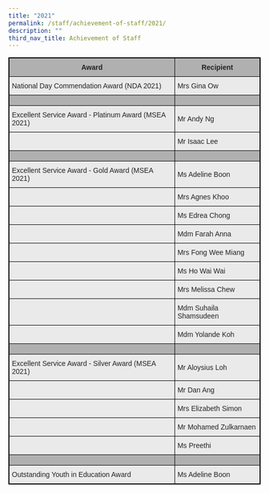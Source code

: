 ```yaml
---
title: "2021"
permalink: /staff/achievement-of-staff/2021/
description: ""
third_nav_title: Achievement of Staff
---
```

<style type="text/css">
.tg  {border-collapse:collapse;border-spacing:0;}
.tg td{border-color:black;border-style:solid;border-width:1px;font-family:Arial, sans-serif;font-size:14px;
  overflow:hidden;padding:10px 5px;word-break:normal;}
.tg th{border-color:black;border-style:solid;border-width:1px;font-family:Arial, sans-serif;font-size:14px;
  font-weight:normal;overflow:hidden;padding:10px 5px;word-break:normal;}
.tg .tg-dwlh{background-color:#B0B0B0;color:#222;font-weight:bold;text-align:center;vertical-align:middle}
.tg .tg-bvia{background-color:#EAEAEA;color:#222;text-align:left;vertical-align:middle}
.tg .tg-pll1{background-color:#B0B0B0;color:#222;font-weight:bold;text-align:center;vertical-align:top}
</style>
<table class="tg" style="border: 1px solid black">
<thead>
  <tr>
    <th class="tg-dwlh" style="border: 1px solid black"><span style="color:#222;background-color:#B0B0B0">Award</span></th>
    <th class="tg-dwlh" style="border: 1px solid black"><span style="color:#222;background-color:#B0B0B0">Recipient</span><br></th>
  </tr>
</thead>
<tbody>
  <tr style="border: 1px solid black">
    <td class="tg-bvia" style="border: 1px solid black"><span style="color:#222;background-color:#EAEAEA">National Day Commendation Award (NDA 2021)</span><br></td>
    <td class="tg-bvia" style="border: 1px solid black"><span style="color:#222;background-color:#EAEAEA">Mrs Gina Ow</span><br></td>
  </tr>
  <tr>
    <td class="tg-dwlh" style="border: 1px solid black"><span style="color:#222;background-color:#B0B0B0"> </span></td>
    <td class="tg-dwlh" style="border: 1px solid black"><span style="color:#222;background-color:#B0B0B0"> </span></td>
  </tr>
  <tr style="border: 1px solid black">
    <td class="tg-bvia" style="border: 1px solid black"><span style="color:#222;background-color:#EAEAEA"> Excellent Service Award - Platinum Award (MSEA 2021)</span></td>
    <td class="tg-bvia" style="border: 1px solid black"><span style="color:#222;background-color:#EAEAEA">Mr Andy Ng</span></td>
  </tr>
  <tr style="border: 1px solid black">
    <td class="tg-bvia" style="border: 1px solid black"><span style="color:#222;background-color:#EAEAEA"> </span></td>
    <td class="tg-bvia" style="border: 1px solid black"><span style="color:#222;background-color:#EAEAEA">Mr Isaac Lee</span></td>
  </tr>
  <tr style="border: 1px solid black">
    <td class="tg-dwlh" style="border: 1px solid black"><span style="color:#222;background-color:#B0B0B0"> </span></td>
    <td class="tg-dwlh" style="border: 1px solid black"><span style="color:#222;background-color:#B0B0B0"> </span></td>
  </tr>
  <tr style="border: 1px solid black">
    <td class="tg-bvia" style="border: 1px solid black"><span style="color:#222;background-color:#EAEAEA"> Excellent Service Award - Gold Award (MSEA 2021)</span></td>
    <td class="tg-bvia" style="border: 1px solid black"><span style="color:#222;background-color:#EAEAEA">Ms Adeline Boon</span></td>
  </tr>
  <tr style="border: 1px solid black">
    <td class="tg-bvia" style="border: 1px solid black"><span style="color:#222;background-color:#EAEAEA"> </span></td>
    <td class="tg-bvia" style="border: 1px solid black"><span style="color:#222;background-color:#EAEAEA">Mrs Agnes Khoo</span><br></td>
  </tr>
  <tr style="border: 1px solid black">
    <td class="tg-bvia" style="border: 1px solid black"><span style="color:#222;background-color:#EAEAEA"> </span></td>
    <td class="tg-bvia" style="border: 1px solid black"><span style="color:#222;background-color:#EAEAEA">Ms Edrea Chong</span><br></td>
  </tr>
  <tr style="border: 1px solid black">
    <td class="tg-bvia" style="border: 1px solid black"><span style="color:#222;background-color:#EAEAEA"> </span></td>
    <td class="tg-bvia" style="border: 1px solid black"><span style="color:#222;background-color:#EAEAEA">Mdm Farah Anna</span></td>
  </tr>
  <tr style="border: 1px solid black">
    <td class="tg-bvia" style="border: 1px solid black"><span style="color:#222;background-color:#EAEAEA"> </span></td>
    <td class="tg-bvia" style="border: 1px solid black"><span style="color:#222;background-color:#EAEAEA">Mrs Fong Wee Miang</span><br></td>
  </tr>
  <tr style="border: 1px solid black">
    <td class="tg-bvia" style="border: 1px solid black"><span style="color:#222;background-color:#EAEAEA"> </span></td>
    <td class="tg-bvia" style="border: 1px solid black"><span style="color:#222;background-color:#EAEAEA">Ms Ho Wai Wai</span><br></td>
  </tr>
  <tr style="border: 1px solid black">
    <td class="tg-bvia" style="border: 1px solid black"><span style="color:#222;background-color:#EAEAEA"> </span></td>
    <td class="tg-bvia" style="border: 1px solid black"><span style="color:#222;background-color:#EAEAEA">Mrs Melissa Chew</span><br></td>
  </tr>
  <tr style="border: 1px solid black">
    <td class="tg-bvia" style="border: 1px solid black"><span style="color:#222;background-color:#EAEAEA"> </span></td>
    <td class="tg-bvia" style="border: 1px solid black"><span style="color:#222;background-color:#EAEAEA">Mdm Suhaila Shamsudeen</span><br></td>
  </tr>
  <tr style="border: 1px solid black">
    <td class="tg-bvia" style="border: 1px solid black"><span style="color:#222;background-color:#EAEAEA"> </span></td>
    <td class="tg-bvia" style="border: 1px solid black"><span style="color:#222;background-color:#EAEAEA">Mdm Yolande Koh</span><br></td>
  </tr>
  <tr style="border: 1px solid black">
    <td class="tg-dwlh" style="border: 1px solid black"><span style="color:#222;background-color:#B0B0B0"> </span></td>
    <td class="tg-dwlh" style="border: 1px solid black"><span style="color:#222;background-color:#B0B0B0"> </span></td>
  </tr>
  <tr style="border: 1px solid black">
    <td class="tg-bvia" style="border: 1px solid black"><span style="color:#222;background-color:#EAEAEA"> Excellent Service Award - Silver Award (MSEA 2021)</span></td>
    <td class="tg-bvia" style="border: 1px solid black"><span style="color:#222;background-color:#EAEAEA">Mr Aloysius Loh</span></td>
  </tr>
  <tr style="border: 1px solid black">
    <td class="tg-bvia" style="border: 1px solid black"><span style="color:#222;background-color:#EAEAEA"> </span></td>
    <td class="tg-bvia" style="border: 1px solid black"><span style="color:#222;background-color:#EAEAEA">Mr Dan Ang</span><br></td>
  </tr>
  <tr style="border: 1px solid black">
    <td class="tg-bvia" style="border: 1px solid black"><span style="color:#222;background-color:#EAEAEA"> </span></td>
    <td class="tg-bvia" style="border: 1px solid black"><span style="color:#222;background-color:#EAEAEA">Mrs Elizabeth Simon</span><br></td>
  </tr>
  <tr style="border: 1px solid black">
    <td class="tg-bvia" style="border: 1px solid black"><span style="color:#222;background-color:#EAEAEA"> </span></td>
    <td class="tg-bvia"><span style="color:#222;background-color:#EAEAEA">Mr Mohamed Zulkarnaen</span> <br></td>
  </tr>
  <tr style="border: 1px solid black">
    <td class="tg-bvia" style="border: 1px solid black"><span style="color:#222;background-color:#EAEAEA"> </span></td>
    <td class="tg-bvia" style="border: 1px solid black"><span style="color:#222;background-color:#EAEAEA">Ms Preethi</span></td>
  </tr>
  <tr style="border: 1px solid black">
    <td class="tg-dwlh" style="border: 1px solid black"><span style="color:#222;background-color:#B0B0B0"> </span></td>
    <td class="tg-pll1" style="border: 1px solid black"></td>
  </tr>
  <tr style="border: 1px solid black">
    <td class="tg-bvia" style="border: 1px solid black"><span style="color:#222;background-color:#EAEAEA"> Outstanding Youth in Education Award</span></td>
    <td class="tg-bvia" style="border: 1px solid black; background-color:#EAEAEA;">Ms Adeline Boon</td>
  </tr>
</tbody>
</table>